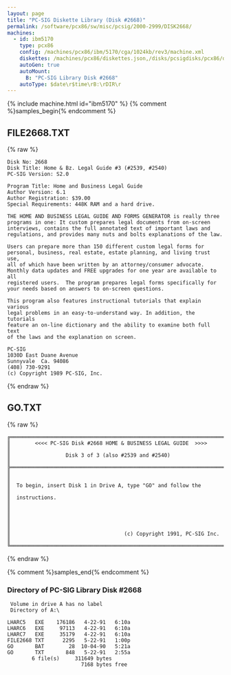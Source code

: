 ```yaml
---
layout: page
title: "PC-SIG Diskette Library (Disk #2668)"
permalink: /software/pcx86/sw/misc/pcsig/2000-2999/DISK2668/
machines:
  - id: ibm5170
    type: pcx86
    config: /machines/pcx86/ibm/5170/cga/1024kb/rev3/machine.xml
    diskettes: /machines/pcx86/diskettes.json,/disks/pcsigdisks/pcx86/diskettes.json
    autoGen: true
    autoMount:
      B: "PC-SIG Library Disk #2668"
    autoType: $date\r$time\rB:\rDIR\r
---
```


{% include machine.html id="ibm5170" %}
{% comment %}samples_begin{% endcomment %}

## FILE2668.TXT

{% raw %}
```
Disk No: 2668                                                           
Disk Title: Home & Bz. Legal Guide #3 (#2539, #2540)                    
PC-SIG Version: S2.0                                                    
                                                                        
Program Title: Home and Business Legal Guide                            
Author Version: 6.1                                                     
Author Registration: $39.00                                             
Special Requirements: 448K RAM and a hard drive.                        
                                                                        
THE HOME AND BUSINESS LEGAL GUIDE AND FORMS GENERATOR is really three   
programs in one: It custom prepares legal documents from on-screen      
interviews, contains the full annotated text of important laws and      
regulations, and provides many nuts and bolts explanations of the law.  
                                                                        
Users can prepare more than 150 different custom legal forms for        
personal, business, real estate, estate planning, and living trust use, 
all of which have been written by an attorney/consumer advocate.        
Monthly data updates and FREE upgrades for one year are available to all
registered users.  The program prepares legal forms specifically for    
your needs based on answers to on-screen questions.                     
                                                                        
This program also features instructional tutorials that explain various 
legal problems in an easy-to-understand way. In addition, the tutorials 
feature an on-line dictionary and the ability to examine both full text 
of the laws and the explanation on screen.                              
                                                                        
PC-SIG                                                                  
1030D East Duane Avenue                                                 
Sunnyvale  Ca. 94086                                                    
(408) 730-9291                                                          
(c) Copyright 1989 PC-SIG, Inc.                                         
```
{% endraw %}

## GO.TXT

{% raw %}
```
╔═════════════════════════════════════════════════════════════════════════╗
║        <<<< PC-SIG Disk #2668 HOME & BUSINESS LEGAL GUIDE  >>>>         ║
║                  Disk 3 of 3 (also #2539 and #2540)                     ║
╠═════════════════════════════════════════════════════════════════════════╣
║                                                                         ║
║  To begin, insert Disk 1 in Drive A, type "GO" and follow the           ║
║  instructions.                                                          ║
║                                                                         ║
║                                                                         ║
║                                     (c) Copyright 1991, PC-SIG Inc.     ║
╚═════════════════════════════════════════════════════════════════════════╝
```
{% endraw %}

{% comment %}samples_end{% endcomment %}

### Directory of PC-SIG Library Disk #2668

     Volume in drive A has no label
     Directory of A:\

    LHARC5   EXE    176186   4-22-91   6:10a
    LHARC6   EXE     97113   4-22-91   6:10a
    LHARC7   EXE     35179   4-22-91   6:10a
    FILE2668 TXT      2295   5-22-91   1:00p
    GO       BAT        28  10-04-90   5:21a
    GO       TXT       848   5-22-91   2:55a
            6 file(s)     311649 bytes
                            7168 bytes free
